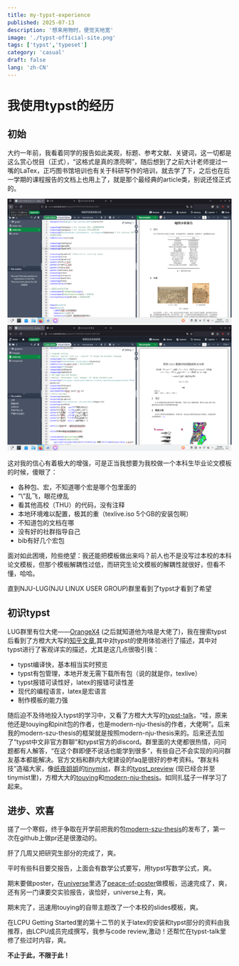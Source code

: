 ```yaml
---
title: my-typst-experience
published: 2025-07-13
description: '想来用物时，便觉天地宽'
image: './typst-official-site.png'
tags: ['typst','typeset']
category: 'casual'
draft: false 
lang: 'zh-CN'
---
```


# 我使用typst的经历

## 初始
大约一年前，我看着同学的报告如此美观，标题、参考文献、关键词，这一切都是这么赏心悦目（正式），“这格式是真的漂亮啊”，随后想到了之前大计老师提过一嘴的LaTex，正巧图书馆培训也有关于科研写作的培训，就去学了下，之后也在后一学期的课程报告的文档上也用上了，就是那个最经典的article类，别说还怪正式的。

![latex-display1](./latex-display1.png)
![latex-display2](./latex-display2.png)

这对我的信心有着极大的增强，可是正当我想要为我校做一个本科生毕业论文模板的时候，傻眼了：
- 各种包、宏，不知道哪个宏是哪个包里面的
- “\”乱飞，眼花缭乱
- 看其他高校（THU）的代码，没有注释
- 本地环境难以配置，极其的重（texlive.iso 5个GB的安装包啊）
- 不知道包的文档在哪
- 没有好的社群指导自己
- bib有好几个宏包

面对如此困境，险些绝望：我还能把模板做出来吗？前人也不是没写过本校的本科论文模板，但那个模板解耦性过低，而研究生论文模板的解耦性就很好，但看不懂，哈哈。

直到NJU-LUG(NJU LINUX USER GROUP)群里看到了typst才看到了希望

## 初识typst

LUG群里有位大佬——[OrangeX4](https://github.com/OrangeX4) (之后就知道他为啥是大佬了)，我在搜索typst后看到了方橙大大写的[知乎文章](https://zhuanlan.zhihu.com/p/669097092),其中对typst的使用体验进行了描述，其中对typst进行了客观详实的描述，尤其是这几点很吸引我：

- typst编译快，基本相当实时预览
- typst有包管理，本地开发无需下载所有包（说的就是你，texlive）
- typst报错可读性好，latex的报错可读性差
- 现代的编程语言，latex是宏语言
- 制作模板的能力强

随后迫不及待地投入typst的学习中，又看了方橙大大写的[typst-talk](https://github.com/OrangeX4/typst-talk)，“哇，原来他还是touying和pinit包的作者，也是modern-nju-thesis的作者，大佬啊”。后来我的modern-szu-thesis的框架就是按照modern-nju-thesis来的。后来还去加了“typst中文非官方群聊”和typst官方的discord。群里面的大佬都很热情，问问题都有人解答，“在这个群即便不说话也能学到很多”，有些自己不会实现的问问群友基本都能解决。官方文档和群内大佬建设的faq是很好的参考资料。“群友科技”造福大家，像[纸夜姐姐](https://github.com/Myriad-Dreamin)的[tinymist](https://github.com/Myriad-Dreamin/tinymist)，群主的[typst_preview](https://github.com/Enter-tainer/typst-preview) (现已经合并至tinymist里)，方橙大大的[touying](https://github.com/touying-typ/touying)和[modern-nju-thesis](https://github.com/nju-lug/modern-nju-thesis)。如同扎猛子一样学习了起来。

## 进步、欢喜

搓了一个寒假，终于争取在开学前把我的包[modern-szu-thesis](https://github.com/yjdyamv/modern-szu-thesis)的发布了，第一次在github上做pr还是很激动的。

肝了几周又把研究生部分的完成了，爽。

平时有些科目要交报告，上面会有数学公式要写，用typst写数学公式，爽。

期末要做poster，在[universe]()里选了[peace-of-poster](https://typst.app/universe/package/peace-of-posters)做模板，迅速完成了，爽，还有另一门课要交实验报告，诶恰好，universe上有，爽。

期末完了，迅速用touying的自带主题改了一个本校的slides模板，爽。

在LCPU Getting Started里的第十二节的关于latex的安装和typst部分的资料由我推荐，由LCPU成员完成撰写，我参与code review,激动！还帮忙在typst-talk里修了些过时内容，爽。

**不止于此，不限于此！**

